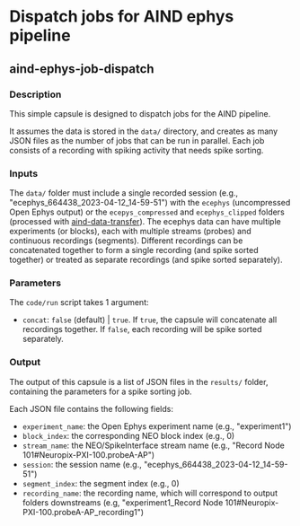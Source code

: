 # Dispatch jobs for AIND ephys pipeline
## aind-ephys-job-dispatch


### Description

This simple capsule is designed to dispatch jobs for the AIND pipeline. 

It assumes the data is stored in the `data/` directory, and creates as many JSON files 
as the number of jobs that can be run in parallel. Each job consists of a recording with spiking activity that needs spike sorting.

### Inputs

The `data/` folder must include a single recorded session (e.g., "ecephys_664438_2023-04-12_14-59-51") with the `ecephys` (uncompressed Open Ephys output) or the `ecepys_compressed` and `ecephys_clipped` folders (processed with [aind-data-transfer](https://github.com/AllenNeuralDynamics/aind-data-transfer)). 
The ecephys data can have multiple experiments (or blocks), each with multiple streams (probes) and continuous recordings (segments).
Different recordings can be concatenated together to form a single recording (and spike sorted together) or treated as separate recordings (and spike sorted separately).


### Parameters

The `code/run` script takes 1 argument:

- `concat`: `false` (default) | `true`. If `true`, the capsule will concatenate all recordings together. If `false`, each recording will be spike sorted separately.


### Output

The output of this capsule is a list of JSON files in the `results/` folder, containing the parameters for a spike sorting job. 

Each JSON file contains the following fields:

- `experiment_name`: the Open Ephys experiment name (e.g., "experiment1")
- `block_index`: the corresponding NEO block index (e.g., 0)
- `stream_name`: the NEO/SpikeInterface stream name (e.g., "Record Node 101#Neuropix-PXI-100.probeA-AP")
- `session`: the session name (e.g., "ecephys_664438_2023-04-12_14-59-51")
- `segment_index`: the segment index (e.g., 0)
- `recording_name`: the recording name, which will correspond to output folders downstreams (e.g, "experiment1_Record Node 101#Neuropix-PXI-100.probeA-AP_recording1")